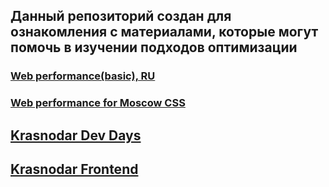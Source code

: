 ## Данный репозиторий создан для ознакомления с материалами, которые могут помочь в изучении подходов оптимизации

### [Web performance(basic), RU](https://github.com/TchernyavskyDaniil/web-performance-links/blob/master/ru.md)
### [Web performance for Moscow CSS](https://github.com/TchernyavskyDaniil/web-performance-links/blob/master/readme_ru.md)

## [Krasnodar Dev Days](https://t.me/krddevdays)
## [Krasnodar Frontend](https://t.me/krdfrontend)
